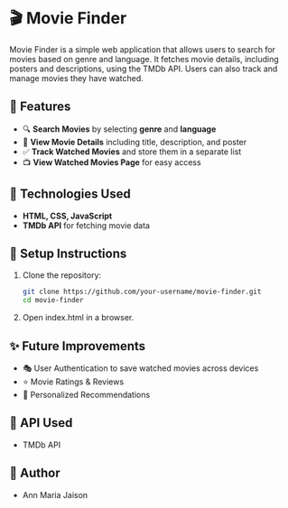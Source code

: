 # 🎬 Movie Finder  

Movie Finder is a simple web application that allows users to search for movies based on genre and language. It fetches movie details, including posters and descriptions, using the TMDb API. Users can also track and manage movies they have watched.  

## 🚀 Features  
- 🔍 **Search Movies** by selecting **genre** and **language**  
- 📜 **View Movie Details** including title, description, and poster  
- ✅ **Track Watched Movies** and store them in a separate list  
- 📺 **View Watched Movies Page** for easy access  

## 📌 Technologies Used  
- **HTML, CSS, JavaScript**  
- **TMDb API** for fetching movie data  

## 🔧 Setup Instructions  
1. Clone the repository:  
   ```bash
   git clone https://github.com/your-username/movie-finder.git
   cd movie-finder
2. Open index.html in a browser.
   
## ✨ Future Improvements
- 🎭 User Authentication to save watched movies across devices
- ⭐ Movie Ratings & Reviews
- 📝 Personalized Recommendations

## 📜 API Used
- TMDb API

## 📌 Author
- Ann Maria Jaison
